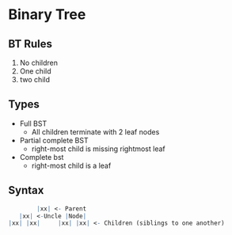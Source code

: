 # Binary Tree

## BT Rules

  1. No children
  2. One child
  3. two child

## Types

- Full BST
  - All children terminate with 2 leaf nodes
- Partial complete BST
  - right-most child is missing rightmost leaf
- Complete bst
  - right-most child is a leaf

## Syntax

```mathematica
        |xx| <- Parent
   |xx| <-Uncle |Node|
|xx| |xx|     |xx| |xx| <- Children (siblings to one another)
```
